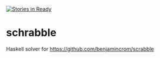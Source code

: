 [![Stories in Ready](https://badge.waffle.io/shapr/schrabble.png?label=ready&title=Ready)](https://waffle.io/shapr/schrabble)
# schrabble
Haskell solver for https://github.com/benjamincrom/scrabble
